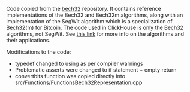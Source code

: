 Code copied from the [bech32](https://github.com/sipa/bech32) repository. It contains reference implementations 
of the Bech32 and Bech32m algorithms, along with an implementation of the SegWit algorithm which is a 
specialization of Bech32(m) for Bitcoin. The code used in ClickHouse is only the Bech32 algorithms, not SegWit. 
See [this link](https://en.bitcoin.it/wiki/Bech32) for more info on the algorithms and their applications.

Modifications to the code:
- typedef changed to using as per compiler warnings
- Problematic asserts were changed to if statement + empty return
- convertbits function was copied directly into src/Functions/FunctionsBech32Representation.cpp
